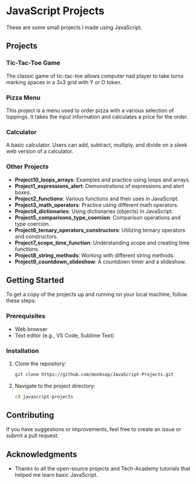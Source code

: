 # JavaScript Projects

These are some small projects I made using JavaScript.

## Projects

### Tic-Tac-Toe Game
The classic game of tic-tac-toe allows computer nad player to take turns marking spaces in a 3x3 grid with Y or O token.

### Pizza Menu
This project is a menu used to order pizza with a various selection of toppings. It takes the input information and calculates a price for the order.

### Calculator
A basic calculator. Users can add, subtract, multiply, and divide on a sleek web version of a calculator.

### Other Projects
- **Project10_loops_arrays**: Examples and practice using loops and arrays.
- **Project1_expressions_alert**: Demonstrations of expressions and alert boxes.
- **Project2_functions**: Various functions and their uses in JavaScript.
- **Project3_math_operators**: Practice using different math operators.
- **Project4_dictionaries**: Using dictionaries (objects) in JavaScript.
- **Project5_comparisons_type_coercion**: Comparison operations and type coercion.
- **Project6_ternary_operators_constructors**: Utilizing ternary operators and constructors.
- **Project7_scope_time_function**: Understanding scope and creating time functions.
- **Project8_string_methods**: Working with different string methods.
- **Project9_countdown_slideshow**: A countdown timer and a slideshow.

## Getting Started

To get a copy of the projects up and running on your local machine, follow these steps:

### Prerequisites
- Web browser
- Text editor (e.g., VS Code, Sublime Text)

### Installation
1. Clone the repository:
    ```sh
    git clone https://github.com/monksop/JavaScript-Projects.git
    ```
2. Navigate to the project directory:
    ```sh
    cd javascript-projects
    ```

## Contributing

If you have suggestions or improvements, feel free to create an issue or submit a pull request.

## Acknowledgments

- Thanks to all the open-source projects and Tech-Academy tutorials that helped me learn basic JavaScript.
